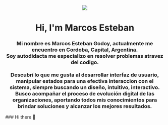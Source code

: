   
  <div id="header" align="center">
          <img src="https://media.giphy.com/media/11ISwbgCxEzMyY/giphy.gif" width"200" />
        <h1 align="center">Hi, I'm Marcos Esteban</h1>
        <h3 align="center">
         <p align ="center">
                Mi nombre es Marcos Esteban Godoy, actualmente me encuentro en Cordoba, Capital, Argentina.<br/>
                Soy autodidacta me especializo en resolver problemas atravez del codigo.<br/><br/>
                Descubrí lo que me gusta al desarrollar interfaz de usuario, manipular estados para una efectiva interaccion con el sistema, siempre buscando un diseño, intuitivo, interactivo.<br/>
                Busco acompañar el proceso de evolución digital de las organizaciones, aportando todos mis conocimientos para brindar soluciones y alcanzar los mejores resultados.</p></h3>

</div>
### Hi there 👋

<!--
**MarcosGodoydevelopped/MarcosGodoydevelopped** is a ✨ _special_ ✨ repository because its `README.md` (this file) appears on your GitHub profile.

Here are some ideas to get you started:

- 🔭 I’m currently working on ...
- 🌱 I’m currently learning ...
- 👯 I’m looking to collaborate on ...
- 🤔 I’m looking for help with ...
- 💬 Ask me about ...
- 📫 How to reach me: ...
- 😄 Pronouns: ...
- ⚡ Fun fact: ...
-->
